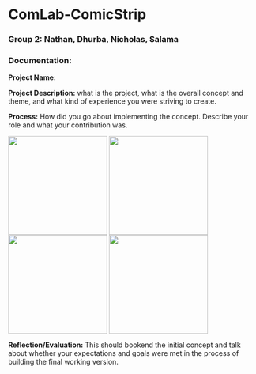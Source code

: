 # ComLab-ComicStrip
### Group 2: Nathan, Dhurba, Nicholas, Salama

### Documentation:

**Project Name:**

**Project Description:** what is the project, what is the overall concept and theme, and what kind of experience you were striving to create.

**Process:** How did you go about implementing the concept. Describe your role and what your contribution was.   

<img src="https://github.com/dktpt44/ComLab-ComicStrip/blob/main/Sketch1.PNG" width=200 align=center>
<img src="https://github.com/dktpt44/ComLab-ComicStrip/blob/main/Sketch2.PNG" width=200 align=center>
<img src="https://github.com/dktpt44/ComLab-ComicStrip/blob/main/Sketch3.PNG" width=200 align=center>
<img src="https://github.com/dktpt44/ComLab-ComicStrip/blob/main/Sketch4.png" width=200 align=center>

**Reflection/Evaluation:** This should bookend the initial concept and talk about whether your expectations and goals were met in the process of building the final working version.

